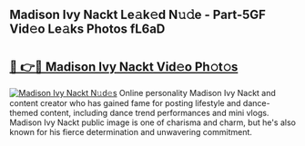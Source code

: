 ## Madison Ivy Nackt Le𝚊k𝚎d N𝚞𝚍e - Part-5GF Vid𝚎o Le𝚊ks Photos fL6aD

# <h2><a href="http://fb7x5h.evod.top/?m=Madison+Ivy+Nackt">🔗 👉🔴 Madison Ivy Nackt Vid𝚎o Ph𝚘t𝚘s</a></h2>

[![Madison Ivy Nackt N𝚞d𝚎s](https://i.imgur.com/8V9OHl7.gif)](http://fb7x5h.evod.top/?m=Madison+Ivy+Nackt)
Online personality Madison Ivy Nackt and content creator who has gained fame for posting lifestyle and dance-themed content, including dance trend performances and mini vlogs. Madison Ivy Nackt public image is one of charisma and charm, but he's also known for his fierce determination and unwavering commitment. 
